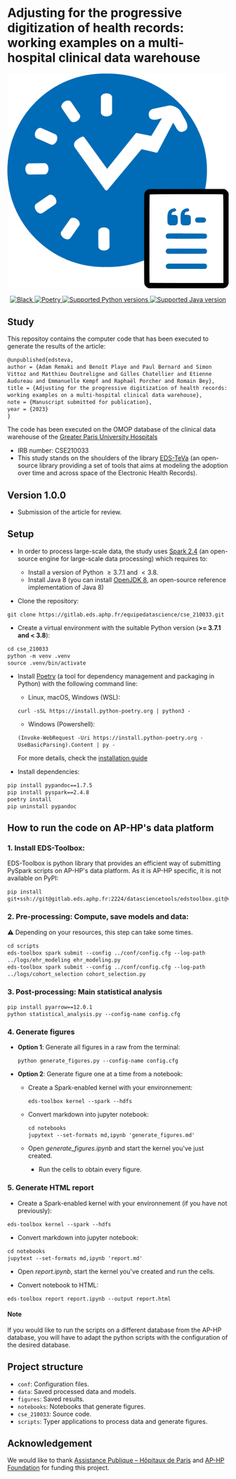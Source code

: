 # Adjusting for the progressive digitization of health records: working examples on a multi-hospital clinical data warehouse


<div align="center">
    <img src="logo.svg" alt="EDS-TeVa">

<p align="center">
<a href="https://github.com/psf/black" target="_blank">
    <img src="https://img.shields.io/badge/code%20style-black-000000.svg" alt="Black">
</a>
<a href="https://python-poetry.org/" target="_blank">
    <img src="https://img.shields.io/badge/reproducibility-poetry-blue" alt="Poetry">
</a>
<a href="https://www.python.org/" target="_blank">
    <img src="https://img.shields.io/badge/python-%3E%3D%203.7.1%20%7C%20%3C%203.8-brightgreen" alt="Supported Python versions">
</a>
<a href="https://spark.apache.org/docs/2.4.8/" target="_blank">
    <img src="https://img.shields.io/badge/spark-2.4-brightgreen" alt="Supported Java version">
</a>
</p>
</div>

## Study

This repositoy contains the computer code that has been executed to generate the results of the article:
```
@unpublished{edsteva,
author = {Adam Remaki and Benoît Playe and Paul Bernard and Simon Vittoz and Matthieu Doutreligne and Gilles Chatellier and Etienne Audureau and Emmanuelle Kempf and Raphaël Porcher and Romain Bey},
title = {Adjusting for the progressive digitization of health records: working examples on a multi-hospital clinical data warehouse},
note = {Manuscript submitted for publication},
year = {2023}
}
```
The code has been executed on the OMOP database of the clinical data warehouse of the  <a href="https://eds.aphp.fr/" target="_blank">Greater Paris University Hospitals</a>

- IRB number: CSE210033
- This study stands on the shoulders of the library [EDS-TeVa](https://github.com/aphp/edsteva) (an open-source library providing a set of tools that aims at modeling the adoption over time and across space of the Electronic Health Records).
## Version 1.0.0

- Submission of the article for review.
## Setup

- In order to process large-scale data, the study uses [Spark 2.4](https://spark.apache.org/docs/2.4.8/index.html) (an open-source engine for large-scale data processing) which requires to:

  - Install a version of Python $\geq 3.7.1$ and $< 3.8$.
  - Install Java 8 (you can install [OpenJDK 8](https://openjdk.org/projects/jdk8/), an open-source reference implementation of Java 8)

- Clone the repository:

```shell
git clone https://gitlab.eds.aphp.fr/equipedatascience/cse_210033.git
```

- Create a virtual environment with the suitable Python version (**>= 3.7.1 and < 3.8**):

```shell
cd cse_210033
python -m venv .venv
source .venv/bin/activate
```

- Install [Poetry](https://python-poetry.org/) (a tool for dependency management and packaging in Python) with the following command line:
    - Linux, macOS, Windows (WSL):

    ```shell
    curl -sSL https://install.python-poetry.org | python3 -
    ```

    - Windows (Powershell):

    ```shell
    (Invoke-WebRequest -Uri https://install.python-poetry.org -UseBasicParsing).Content | py -
    ```

    For more details, check the [installation guide](https://python-poetry.org/docs/#installation)

- Install dependencies:

```shell
pip install pypandoc==1.7.5
pip install pyspark==2.4.8
poetry install
pip uninstall pypandoc
```
## How to run the code on AP-HP's data platform
### 1. Install EDS-Toolbox:

EDS-Toolbox is python library that provides an efficient way of submitting PySpark scripts on AP-HP's data platform. As it is AP-HP specific, it is not available on PyPI:

```shell
pip install git+ssh://git@gitlab.eds.aphp.fr:2224/datasciencetools/edstoolbox.git@v0.6.3
```
### 2. Pre-processing: Compute, save models and data:

:warning: Depending on your resources, this step can take some times.

```shell
cd scripts
eds-toolbox spark submit --config ../conf/config.cfg --log-path ../logs/ehr_modeling ehr_modeling.py
eds-toolbox spark submit --config ../conf/config.cfg --log-path ../logs/cohort_selection cohort_selection.py
```

### 3. Post-processing: Main statistical analysis

```shell
pip install pyarrow==12.0.1
python statistical_analysis.py --config-name config.cfg
```

### 4. Generate figures

- **Option 1**: Generate all figures in a raw from the terminal:

  ```shell
  python generate_figures.py --config-name config.cfg
  ```

- **Option 2**: Generate figure one at a time from a notebook:

  - Create a Spark-enabled kernel with your environnement:

    ```shell
    eds-toolbox kernel --spark --hdfs
    ```

   - Convert markdown into jupyter notebook:

      ```shell
      cd notebooks
      jupytext --set-formats md,ipynb 'generate_figures.md'
      ```

   - Open *generate_figures.ipynb* and start the kernel you've just created.
     - Run the cells to obtain every figure.

### 5. Generate HTML report

- Create a Spark-enabled kernel with your environnement (if you have not previously):

```shell
eds-toolbox kernel --spark --hdfs
```

- Convert markdown into jupyter notebook:

```shell
cd notebooks
jupytext --set-formats md,ipynb 'report.md'
```

- Open *report.ipynb*, start the kernel you've created and run the cells.

- Convert notebook to HTML:
```shell
eds-toolbox report report.ipynb --output report.html
```

#### Note
If you would like to run the scripts on a different database from the AP-HP database, you will have to adapt the python scripts with the configuration of the desired database.
## Project structure

- `conf`: Configuration files.
- `data`: Saved processed data and models.
- `figures`: Saved results.
- `notebooks`: Notebooks that generate figures.
- `cse_210033`: Source code.
- `scripts`: Typer applications to process data and generate figures.

## Acknowledgement

We would like to thank [Assistance Publique – Hôpitaux de Paris](https://www.aphp.fr/) and [AP-HP Foundation](https://fondationrechercheaphp.fr/) for funding this project.
